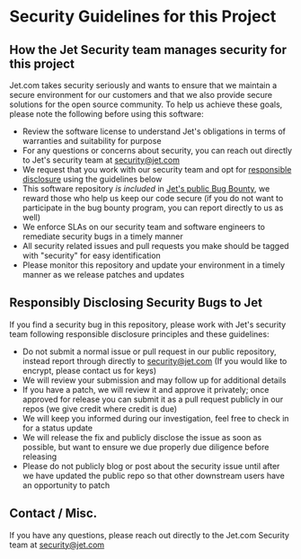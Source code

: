 # Security Guidelines for this Project

## How the Jet Security team manages security for this project

Jet.com takes security seriously and wants to ensure that we maintain a secure environment for our customers and that we also provide secure solutions for the open source community. To help us achieve these goals, please note the following before using this software:

  - Review the software license to understand Jet's obligations in terms of warranties and suitability for purpose
  - For any questions or concerns about security, you can reach out directly to Jet's security team at security@jet.com 
  - We request that you work with our security team and opt for [responsible disclosure](https://corporate.walmart.com/article/responsible-disclosure-policy) using the guidelines below
  - This software repository *is included* in [Jet's public Bug Bounty](https://bugcrowd.com/jet), we reward those who help us keep our code secure (if you do not want to participate in the bug bounty program, you can report directly to us as well)
  - We enforce SLAs on our security team and software engineers to remediate security bugs in a timely manner
  - All security related issues and pull requests you make should be tagged with "security" for easy identification
  - Please monitor this repository and update your environment in a timely manner as we release patches and updates

## Responsibly Disclosing Security Bugs to Jet

If you find a security bug in this repository, please work with Jet's security team following responsible disclosure principles and these guidelines: 

  - Do not submit a normal issue or pull request in our public repository, instead report through  directly to security@jet.com (If you would like to encrypt, please contact us for keys)
  - We will review your submission and may follow up for additional details
  - If you have a patch, we will review it and approve it privately; once approved for release you can submit it as a pull request publicly in our repos (we give credit where credit is due)
  - We will keep you informed during our investigation, feel free to check in for a status update
  - We will release the fix and publicly disclose the issue as soon as possible, but want  to ensure we due properly due diligence before releasing 
  - Please do not publicly blog or post about the security issue until after we have updated the public repo so that other downstream users have an opportunity to patch

## Contact / Misc.

If you have any questions, please reach out directly to the Jet.com Security team at security@jet.com 


